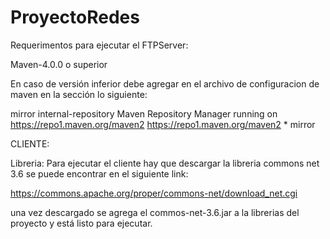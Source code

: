 # ProyectoRedes
Requerimentos para ejecutar el FTPServer:

Maven-4.0.0 o superior

En caso de versión inferior debe agregar en el archivo de configuracion de maven  en la sección  <mirrors> lo siguiente:

 mirror
       <id>internal-repository</id>
      <name>Maven Repository Manager running on https://repo1.maven.org/maven2</name>
       <url>https://repo1.maven.org/maven2</url>
       <mirrorOf>*</mirrorOf>
 mirror

CLIENTE:

Libreria: 
  Para ejecutar el cliente hay que descargar la libreria commons net 3.6 se puede encontrar en el siguiente link:

  https://commons.apache.org/proper/commons-net/download_net.cgi

  una vez descargado se agrega el commos-net-3.6.jar a la librerias del proyecto y está listo para ejecutar.
  


